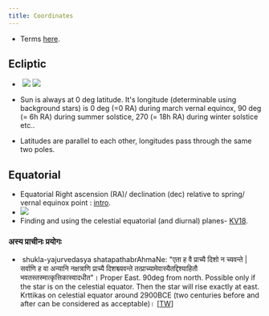 ```yaml
---
title: Coordinates
---
```


- Terms [here](http://www.physics.csbsju.edu/astro/terms.html).

## Ecliptic 
-  [![](https://i.imgur.com/Xd8pu1L.png)](https://i.imgur.com/Xd8pu1L.png)
    [![](https://i.imgur.com/JA7Mjcv.png)](https://i.imgur.com/JA7Mjcv.png)

- Sun is always at 0 deg latitude. It's longitude (determinable using background stars) is 0 deg (=0 RA) during march vernal equinox, 90 deg (= 6h RA) during summer solstice, 270 (= 18h RA) during winter solstice etc..
- Latitudes are parallel to each other, longitudes pass through the same two poles.

## Equatorial
- Equatorial Right ascension (RA)/ declination (dec) relative to spring/ vernal equinox point : [intro](https://lco.global/spacebook/equatorial-coordinate-system/).
- ![](https://pbs.twimg.com/media/DVuneZ6VMAA-Z2U.jpg)
- Finding and using the celestial equatorial (and diurnal) planes- [KV18](https://kashcidvipashcit.wordpress.com/2018/02/09/solar-plane-of-the-day/).

### अस्य प्राचीनः प्रयोगः
-  shukla-yajurvedasya shatapathabrAhmaNe: "एता ह वै प्राच्यै दिशो न च्यवन्ते | सर्वाणि ह वा अन्यानि नक्षत्राणि प्राच्यै दिशश्च्यवन्ते तत्प्राच्यामेवास्यैतद्दिश्याहितौ भवतस्तस्मात्कृत्तिकास्वादधीत"। Proper East. 90deg from north. Possible only if the star is on the celestial equator. Then the star will rise exactly at east. Krttikas on celestial equator around 2900BCE (two centuries before and after can be considered as acceptable)। \[[TW](https://twitter.com/agnimaan/status/984433779967082496)\]

